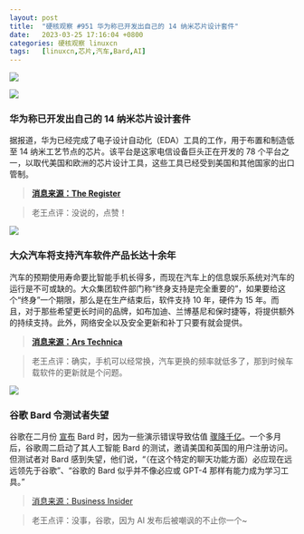 ```yaml
---
layout: post
title:	"硬核观察 #951 华为称已开发出自己的 14 纳米芯片设计套件"
date:	2023-03-25 17:16:04 +0800 
categories:	硬核观察 linuxcn 
tags:	[linuxcn,芯片,汽车,Bard,AI]
---
```



![](/Asserts/Images//attachment/album/202303/25/171444n3oopnde6vpk8vdk.jpg)


![](/Asserts/Images//attachment/album/202303/25/171452mqpp16nu8bub68qu.jpg)


### 华为称已开发出自己的 14 纳米芯片设计套件


据报道，华为已经完成了电子设计自动化（EDA）工具的工作，用于布置和制造低至 14 纳米工艺节点的芯片。该平台是这家电信设备巨头正在开发的 78 个平台之一，以取代美国和欧洲的芯片设计工具，这些工具已经受到美国和其他国家的出口管制。



> 
> **[消息来源：The Register](https://www.theregister.com/2023/03/24/huawei_eda_14nm_chips/)**
> 
> 
> 



> 
> 老王点评：没说的，点赞！
> 
> 
> 


![](/Asserts/Images//attachment/album/202303/25/171508lhhk9jszsa6clrhk.jpg)


### 大众汽车将支持汽车软件产品长达十余年


汽车的预期使用寿命要比智能手机长得多，而现在汽车上的信息娱乐系统对汽车的运行是不可或缺的。大众集团软件部门称“终身支持是完全重要的”，如果要给这个“终身”一个期限，那么是在生产结束后，软件支持 10 年，硬件为 15 年。而且，对于那些希望更长时间的品牌，如布加迪、兰博基尼和保时捷等，将提供额外的持续支持。此外，网络安全以及安全更新和补丁只要有就会提供。



> 
> **[消息来源：Ars Technica](https://arstechnica.com/cars/2023/03/android-infotainment-will-be-supported-for-at-least-15-years-vw-says/)**
> 
> 
> 



> 
> 老王点评：确实，手机可以经常换，汽车更换的频率就低多了，那到时候车载软件的更新就是个问题。
> 
> 
> 


![](/Asserts/Images//attachment/album/202303/25/171531ltvsjsx2n66n9v20.jpg)


### 谷歌 Bard 令测试者失望


谷歌在二月份 [宣布](/article-15519-1.html) Bard 时，因为一些演示错误导致估值 [骤降千亿](/article-15533-1.html)。一个多月后，谷歌周二启动了其人工智能 Bard 的测试，邀请美国和英国的用户注册访问。但测试者对 Bard 感到失望，他们说，“（在这个特定的聊天功能方面）必应现在远远领先于谷歌”、“谷歌的 Bard 似乎并不像必应或 GPT-4 那样有能力成为学习工具。”



> 
> [消息来源：Business Insider](https://www.businessinsider.com/testers-say-google-bard-worse-than-chatgpt-2023-3)
> 
> 
> 



> 
> 老王点评：没事，谷歌，因为 AI 发布后被嘲讽的不止你一个~
> 
> 
>
